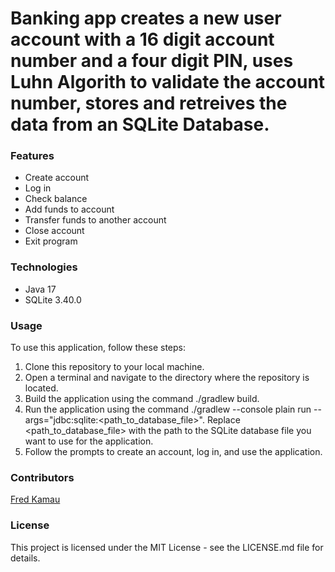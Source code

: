 # Banking app creates a new user account with a 16 digit account number and a four digit PIN, uses Luhn Algorith to validate the account number, stores and retreives  the data from an SQLite Database. 
### Features
* Create account
* Log in
* Check balance
* Add funds to account
* Transfer funds to another account
* Close account
* Exit program
### Technologies
* Java 17
* SQLite 3.40.0
### Usage
To use this application, follow these steps:

1. Clone this repository to your local machine.
2. Open a terminal and navigate to the directory where the repository is located.
3. Build the application using the command ./gradlew build.
4. Run the application using the command ./gradlew --console plain run --args="jdbc:sqlite:<path_to_database_file>". Replace <path_to_database_file> with the path to the SQLite database file you want to use for the application.
5. Follow the prompts to create an account, log in, and use the application.
### Contributors
[Fred Kamau](https://github.com/fredrick-kamau1)
### License
This project is licensed under the MIT License - see the LICENSE.md file for details.
